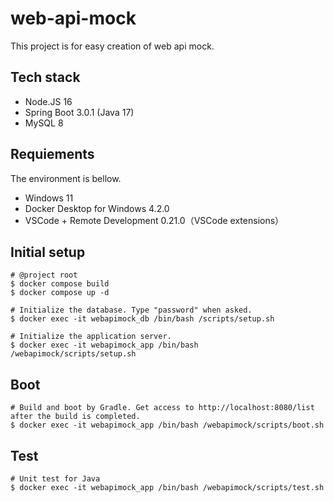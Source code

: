 # web-api-mock

This project is for easy creation of web api mock.

## Tech stack
- Node.JS 16
- Spring Boot 3.0.1 (Java 17)
- MySQL 8

## Requiements
The environment is bellow.

- Windows 11
- Docker Desktop for Windows 4.2.0
- VSCode + Remote Development 0.21.0（VSCode extensions）

## Initial setup
```
# @project root
$ docker compose build
$ docker compose up -d

# Initialize the database. Type "password" when asked.
$ docker exec -it webapimock_db /bin/bash /scripts/setup.sh

# Initialize the application server.
$ docker exec -it webapimock_app /bin/bash /webapimock/scripts/setup.sh
```

## Boot
```
# Build and boot by Gradle. Get access to http://localhost:8080/list after the build is completed.
$ docker exec -it webapimock_app /bin/bash /webapimock/scripts/boot.sh
```

## Test
```
# Unit test for Java
$ docker exec -it webapimock_app /bin/bash /webapimock/scripts/test.sh
```
